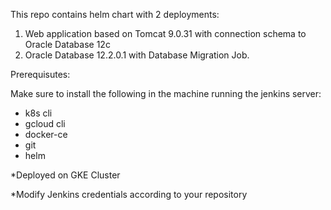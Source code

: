 This repo contains helm chart with 2 deployments:

1. Web application based on Tomcat 9.0.31 with connection schema to Oracle Database 12c
2. Oracle Database 12.2.0.1 with Database Migration Job.

Prerequisutes:

Make sure to install the following in the machine running the jenkins server:

- k8s cli
- gcloud cli
- docker-ce
- git
- helm

*Deployed on GKE Cluster

*Modify Jenkins credentials according to your repository
